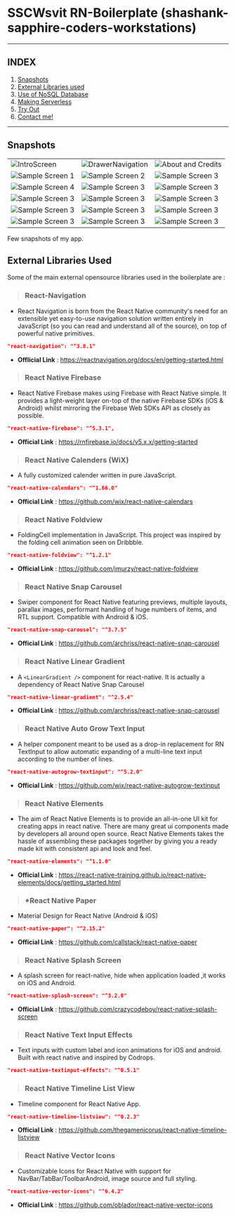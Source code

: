 # SSCWsvit   RN-Boilerplate (shashank-sapphire-coders-workstations)
--------------------------------------
## **INDEX**
1. [Snapshots](#Snapshots)
2. [External Libraries used]()
3. [Use of NoSQL Database]()
4. [Making Serverless]()
5. [Try Out]()
6. [Contact me!]()
--------------------------------------
## **Snapshots**

|   |   |   |
|---|---|---|
|  ![IntroScreen](/SSCWappimages/1.png) | ![DrawerNavigation](/SSCWappimages/2.png)  |  ![About and Credits](/SSCWappimages/3.png) |
|  ![Sample Screen 1](/SSCWappimages/4.png) |  ![Sample Screen 2](/SSCWappimages/5.png) |  ![Sample Screen 3](/SSCWappimages/6.png) |
|  ![Sample Screen 4](/SSCWappimages/7.png) | ![Sample Screen 3](/SSCWappimages/8.png)  | ![Sample Screen 3](/SSCWappimages/9.png)  |
|  ![Sample Screen 3](/SSCWappimages/10.png) | ![Sample Screen 3](/SSCWappimages/11.png)  | ![Sample Screen 3](/SSCWappimages/12.png)  |
|  ![Sample Screen 3](/SSCWappimages/14.png) | ![Sample Screen 3](/SSCWappimages/15.png)  |  ![Sample Screen 3](/SSCWappimages/16.png) |
| ![Sample Screen 3](/SSCWappimages/17.png)  |  ![Sample Screen 3](/SSCWappimages/18.png) | ![Sample Screen 3](/SSCWappimages/13.png) |

Few snapshots of my app.

## **External Libraries Used**
Some of the main external opensource libraries used in the boilerplate are : 

> ### **React-Navigation**
* React Navigation is born from the React Native community's need for an extensible yet easy-to-use navigation solution written entirely in JavaScript (so you can read and understand all of the source), on top of powerful native primitives.

```json
"react-navigation": "^3.8.1"
```

* **Offlicial Link** : https://reactnavigation.org/docs/en/getting-started.html

> ### **React Native Firebase**
* React Native Firebase makes using Firebase with React Native simple. It provides a light-weight layer on-top of the native Firebase SDKs (iOS & Android) whilst mirroring the Firebase Web SDKs API as closely as possible.

```json
"react-native-firebase": "^5.3.1",
```

* **Official Link** :  https://rnfirebase.io/docs/v5.x.x/getting-started

> ### **React Native Calenders  (WiX)**
* A fully customized calender written in pure JavaScript.

```json
"react-native-calendars": "^1.66.0"
```
* **Official Link** : https://github.com/wix/react-native-calendars

> ### **React Native Foldview**
* FoldingCell implementation in JavaScript. This project was inspired by the folding cell animation seen on Dribbble.

```json
"react-native-foldview": "^1.2.1"
```

* **Official Link** : https://github.com/jmurzy/react-native-foldview

> ### **React Native Snap Carousel**
* Swiper component for React Native featuring previews, multiple layouts, parallax images, performant handling of huge numbers of items, and RTL support. Compatible with Android & iOS.

```json
"react-native-snap-carousel": "^3.7.5"
```

* **Official Link** : https://github.com/archriss/react-native-snap-carousel

> ### **React Native Linear Gradient**
* A  `<LinearGradient />` component for react-native. It is actually a dependency of React Native Snap Carousel

```json
"react-native-linear-gradient": "^2.5.4"
```

* **Official Link** : https://github.com/archriss/react-native-snap-carousel

> ### **React Native Auto Grow Text Input**
* A helper component meant to be used as a drop-in replacement for RN TextInput to allow automatic expanding of a multi-line text input according to the number of lines.

```json
"react-native-autogrow-textinput": "^5.2.0"
```

* **Official Link** : https://github.com/wix/react-native-autogrow-textinput

> ### **React Native Elements**
* The aim of React Native Elements is to provide an all-in-one UI kit for creating apps in react native. There are many great ui components made by developers all around open source. React Native Elements takes the hassle of assembling these packages together by giving you a ready made kit with consistent api and look and feel.

```json
"react-native-elements": "^1.1.0"
```

* **Official Link** : https://react-native-training.github.io/react-native-elements/docs/getting_started.html

> ### *React Native Paper
* Material Design for React Native (Android & iOS)

```json
"react-native-paper": "^2.15.2"
```
* **Official Link** : https://github.com/callstack/react-native-paper

> ### **React Native Splash Screen**
* A splash screen for react-native, hide when application loaded ,it works on iOS and Android. 

```json
"react-native-splash-screen": "^3.2.0"
```

* **Official Link** : https://github.com/crazycodeboy/react-native-splash-screen

> ### **React Native Text Input Effects**
* Text inputs with custom label and icon animations for iOS and android. Built with react native and inspired by Codrops.

```json
"react-native-textinput-effects": "^0.5.1"
```

> ### **React Native Timeline List View**
* Timeline component for React Native App.

```json
"react-native-timeline-listview": "^0.2.3"
```
* **Official Link** : https://github.com/thegamenicorus/react-native-timeline-listview

> ### **React Native Vector Icons**
* Customizable Icons for React Native with support for NavBar/TabBar/ToolbarAndroid, image source and full styling.

```json
"react-native-vector-icons": "^6.4.2"
```
* **Official Link** : https://github.com/oblador/react-native-vector-icons


